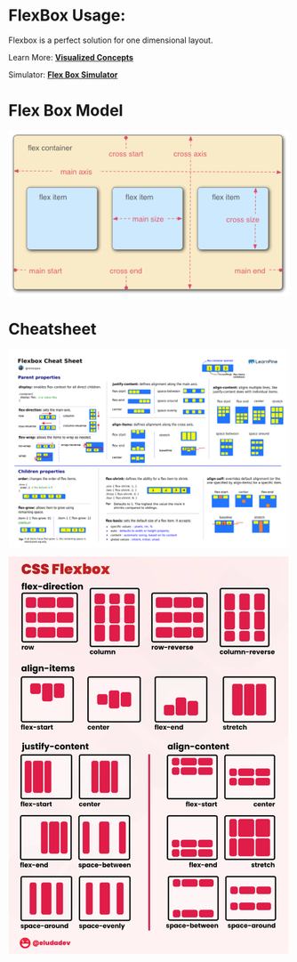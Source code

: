 # FlexBox Usage:

Flexbox is a perfect solution for one dimensional layout.

Learn More: [**Visualized Concepts**](https://marina-ferreira.github.io/tutorials/css/flexbox/)

Simulator: [**Flex Box Simulator**](https://www.cssportal.com/css-flexbox-generator/)

# Flex Box Model
![Flex Model](./images/flexbox/flex-1.png)


# Cheatsheet
![Flex Cheatsheet](./images/flexbox/flex-2.png)

![Flex Cheatsheet](./images/flexbox/flex-3.jpeg)


